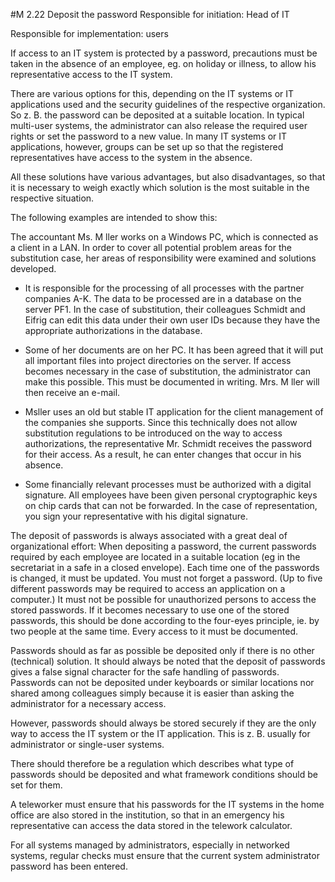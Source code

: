#M 2.22 Deposit the password
Responsible for initiation: Head of IT

Responsible for implementation: users

If access to an IT system is protected by a password, precautions must be taken in the absence of an employee, eg. on holiday or illness, to allow his representative access to the IT system.

There are various options for this, depending on the IT systems or IT applications used and the security guidelines of the respective organization. So z. B. the password can be deposited at a suitable location. In typical multi-user systems, the administrator can also release the required user rights or set the password to a new value. In many IT systems or IT applications, however, groups can be set up so that the registered representatives have access to the system in the absence.

All these solutions have various advantages, but also disadvantages, so that it is necessary to weigh exactly which solution is the most suitable in the respective situation.

The following examples are intended to show this:

The accountant Ms. M ller works on a Windows PC, which is connected as a client in a LAN. In order to cover all potential problem areas for the substitution case, her areas of responsibility were examined and solutions developed.

* It is responsible for the processing of all processes with the partner companies A-K. The data to be processed are in a database on the server PF1. In the case of substitution, their colleagues Schmidt and Eifrig can edit this data under their own user IDs because they have the appropriate authorizations in the database.


* Some of her documents are on her PC. It has been agreed that it will put all important files into project directories on the server. If access becomes necessary in the case of substitution, the administrator can make this possible. This must be documented in writing. Mrs. M ller will then receive an e-mail.
* Msller uses an old but stable IT application for the client management of the companies she supports. Since this technically does not allow substitution regulations to be introduced on the way to access authorizations, the representative Mr. Schmidt receives the password for their access. As a result, he can enter changes that occur in his absence.
* Some financially relevant processes must be authorized with a digital signature. All employees have been given personal cryptographic keys on chip cards that can not be forwarded. In the case of representation, you sign your representative with his digital signature.


The deposit of passwords is always associated with a great deal of organizational effort: When depositing a password, the current passwords required by each employee are located in a suitable location (eg in the secretariat in a safe in a closed envelope). Each time one of the passwords is changed, it must be updated. You must not forget a password. (Up to five different passwords may be required to access an application on a computer.) It must not be possible for unauthorized persons to access the stored passwords. If it becomes necessary to use one of the stored passwords, this should be done according to the four-eyes principle, ie. by two people at the same time. Every access to it must be documented.

Passwords should as far as possible be deposited only if there is no other (technical) solution. It should always be noted that the deposit of passwords gives a false signal character for the safe handling of passwords. Passwords can not be deposited under keyboards or similar locations nor shared among colleagues simply because it is easier than asking the administrator for a necessary access.

However, passwords should always be stored securely if they are the only way to access the IT system or the IT application. This is z. B. usually for administrator or single-user systems.

There should therefore be a regulation which describes what type of passwords should be deposited and what framework conditions should be set for them.

A teleworker must ensure that his passwords for the IT systems in the home office are also stored in the institution, so that in an emergency his representative can access the data stored in the telework calculator.

For all systems managed by administrators, especially in networked systems, regular checks must ensure that the current system administrator password has been entered.



